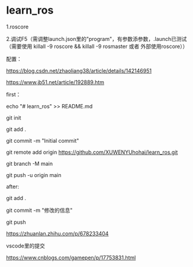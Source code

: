# learn_ros
1.roscore

2.调试F5（需调整launch.json里的"program"，有参数添参数，.launch已测试（需要使用 killall -9 roscore && killall -9 rosmaster 或者 外部使用roscore））

配置：

https://blog.csdn.net/zhaoliang38/article/details/142146951

https://www.jb51.net/article/192889.htm

first：

echo "# learn_ros" >> README.md

git init

git add .

git commit -m "Initial commit"

git remote add origin https://github.com/XUWENYUhohai/learn_ros.git

git branch -M main

git push -u origin main




after:

git add .

git commit -m "修改的信息"

git push



https://zhuanlan.zhihu.com/p/678233404

vscode里的提交

https://www.cnblogs.com/gamepen/p/17753831.html